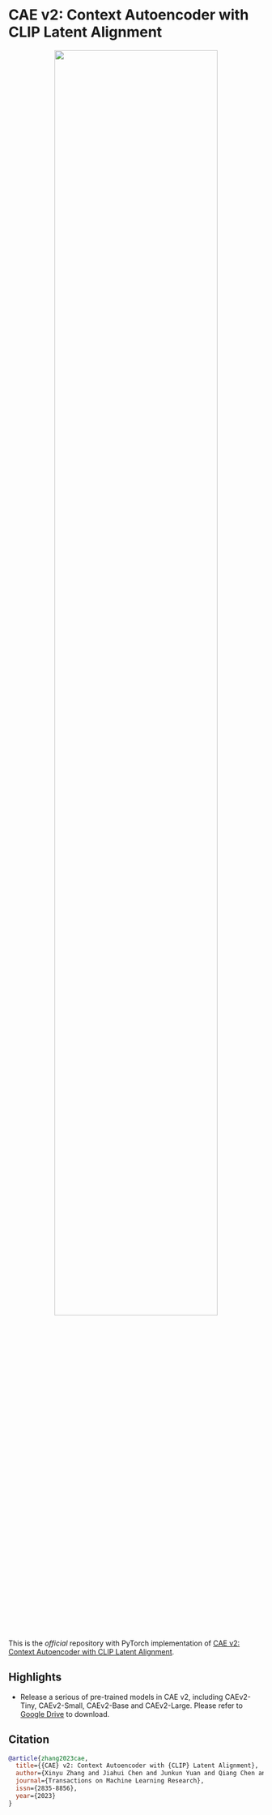# CAE v2: Context Autoencoder with CLIP Latent Alignment 

<p align="center">
  <img src='CAEv2.png' width = "80%">
</p>

This is the *official* repository with PyTorch implementation of [CAE v2: Context Autoencoder with CLIP Latent Alignment](https://openreview.net/forum?id=f36LaK7M0F).

## Highlights
- Release a serious of pre-trained models in CAE v2, including CAEv2-Tiny, CAEv2-Small, CAEv2-Base and CAEv2-Large. Please refer to [Google Drive](https://drive.google.com/drive/folders/1KYi3BvOu4ZeHezurp4SWhO2_X0SR3Sa6?usp=drive_link) to download.


## Citation
```bibtex
@article{zhang2023cae,
  title={{CAE} v2: Context Autoencoder with {CLIP} Latent Alignment},
  author={Xinyu Zhang and Jiahui Chen and Junkun Yuan and Qiang Chen and Jian Wang and Xiaodi Wang and Shumin Han and Xiaokang Chen and Jimin Pi and Kun Yao and Junyu Han and Errui Ding and Jingdong Wang},
  journal={Transactions on Machine Learning Research},
  issn={2835-8856},
  year={2023}
}
```

